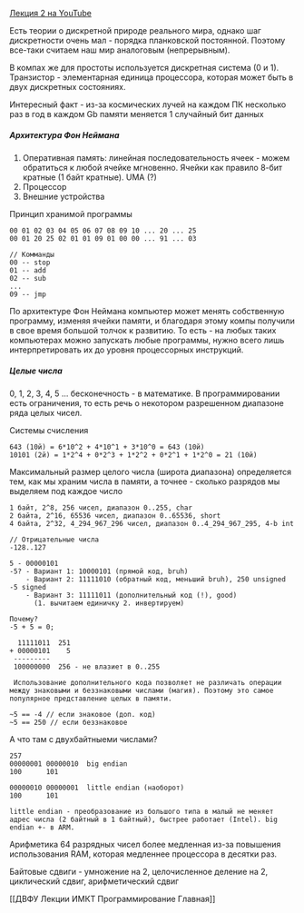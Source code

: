 [Лекция 2 на YouTube](https://youtu.be/5m7pmLgt7bs?list=PLE-QX3r8xe6u42yL4g-Xl90pPoZM4aaKx)

Есть теории о дискретной природе реального мира, однако шаг дискретности очень мал - порядка планковской постоянной. Поэтому все-таки считаем наш мир аналоговым (непрерывным).

В компах же для простоты используется дискретная система (0 и 1). Транзистор - элементарная единица процессора, которая может быть в двух дискретных состояниях.

Интересный факт - из-за космических лучей на каждом ПК несколько раз в год в каждом Gb памяти меняется 1 случайный бит данных

##### Архитектура Фон Неймана
1. Оперативная память: линейная последовательность ячеек - можем обратиться к любой ячейке мгновенно. Ячейки как правило 8-бит кратные (1 байт кратные). UMA (?)
2. Процессор
3. Внешние устройства

Принцип хранимой программы
```
00 01 02 03 04 05 06 07 08 09 10 ... 20 ... 25
00 01 20 25 02 01 01 09 01 00 00 ... 91 ... 03

// Комманды
00 -- stop
01 -- add
02 -- sub
...
09 -- jmp
```

По архитектуре Фон Неймана компьютер может менять собственную программу, изменяя ячейки памяти, и благодаря этому компы получили в свое время большой толчок к развитию. То есть - на любых таких компьютерах можно запускать любые программы, нужно всего лишь интерпретировать их до уровня процессорных инструкций.

##### Целые числа
0, 1, 2, 3, 4, 5 ... бесконечность - в математике. В программировании есть ограничения, то есть речь о некотором разрешенном диапазоне ряда целых чисел.

Системы счисления

```
643 (10й) = 6*10^2 + 4*10^1 + 3*10^0 = 643 (10й)
10101 (2й) = 1*2^4 + 0*2^3 + 1*2^2 + 0*2^1 + 1*2^0 = 21 (10й)
```

Максимальный размер целого числа (широта диапазона) определяется тем, как мы храним числа в памяти, а точнее - сколько разрядов мы выделяем под каждое число

```
1 байт, 2^8, 256 чисел, диапазон 0..255, char
2 байта, 2^16, 65536 чисел, диапазон 0..65536, short
4 байта, 2^32, 4_294_967_296 чисел, диапазон 0..4_294_967_295, 4-b int

// Отрицательные числа
-128..127

5 - 00000101
-5? - Вариант 1: 10000101 (прямой код, bruh)
	- Вариант 2: 11111010 (обратный код, меньший bruh), 250 unsigned -5 signed
	- Вариант 3: 11111011 (дополнительный код (!), good)
	  (1. вычитаем единичку 2. инвертируем)

Почему?
-5 + 5 = 0;

  11111011  251
+ 00000101    5
 ---------  
 100000000  256 - не влазиет в 0..255

 Использование дополнительного кода позволяет не различать операции между знаковыми и беззнаковыми числами (магия). Поэтому это самое популярное представление целых в памяти.

~5 == -4 // если знаковое (доп. код)
~5 == 250 // если беззнаковое

```

А что там с двухбайтныеми числами?
```
257
00000001 00000010  big endian
100      101

00000010 00000001  little endian (наоборот)
100      101

little endian - преобразование из большого типа в малый не меняет адрес числа (2 байтный в 1 байтный), быстрее работает (Intel). big endian +- в ARM.
```

Арифметика 64 разрядных чисел более медленная из-за повышения использования RAM, которая медленнее процессора в десятки раз. 

Байтовые сдвиги - умножение на 2, целочисленное деление на 2, циклический сдвиг, арифметический сдвиг

[[ДВФУ Лекции ИМКТ Программирование Главная]]